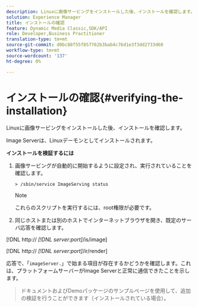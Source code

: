 ```yaml
---
description: Linuxに画像サービングをインストールした後、インストールを確認します。
solution: Experience Manager
title: インストールの確認
feature: Dynamic Media Classic,SDK/API
role: Developer,Business Practitioner
translation-type: tm+mt
source-git-commit: d0bc88f55f857762b3bab4c76d1e3f3dd2733d60
workflow-type: tm+mt
source-wordcount: '137'
ht-degree: 0%

---
```



# インストールの確認{#verifying-the-installation}

Linuxに画像サービングをインストールした後、インストールを確認します。

Image Serverは、Linuxデーモンとしてインストールされます。

**インストールを検証するには**

1. 画像サービングが自動的に開始するように設定され、実行されていることを確認します。

   `> /sbin/service ImageServing status`

   >[!NOTE]
   >
   >これらのスクリプトを実行するには、root権限が必要です。

1. 同じホストまたは別のホストでインターネットブラウザを開き、既定のサーバ応答を確認します。

[!DNL http:// *[!DNL server:port]*/is/image]

[!DNL http:// *[!DNL server:port]*/ir/render]

応答で、「`imageServer.`」で始まる項目が存在するかどうかを確認します。これは、プラットフォームサーバーがImage Serverと正常に通信できたことを示します。
>ドキュメントおよびDemoパッケージのサンプルページを使用して、追加の検証を行うことができます（インストールされている場合）。

